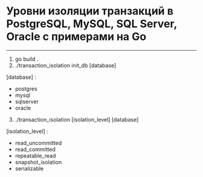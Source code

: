 # Уровни изоляции транзакций в PostgreSQL, MySQL, SQL Server, Oracle с примерами на Go

*************************************************************************

1) go build .
2) ./transaction_isolation init_db [database]
  
[database] : 
- postgres
- mysql
- sqlserver
- oracle
3) ./transaction_isolation [isolation_level] [database]

[isolation_level] :
- read_uncommitted
- read_committed
- repeatable_read
- snapshot_isolation
- serializable